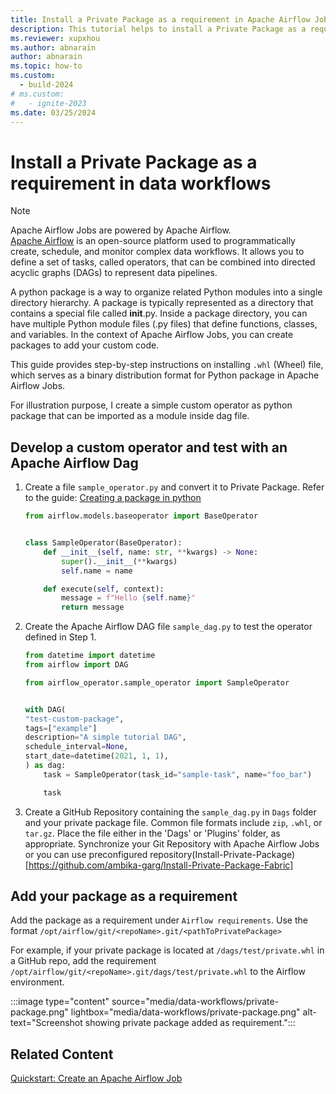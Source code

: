 ```yaml
---
title: Install a Private Package as a requirement in Apache Airflow Jobs
description: This tutorial helps to install a Private Package as a requirement in Apache Airflow Jobs.
ms.reviewer: xupxhou
ms.author: abnarain
author: abnarain
ms.topic: how-to
ms.custom:
  - build-2024
# ms.custom:
#   - ignite-2023
ms.date: 03/25/2024
---
```


# Install a Private Package as a requirement in data workflows

> [!NOTE]
> Apache Airflow Jobs are powered by Apache Airflow. </br> [Apache Airflow](https://airflow.apache.org/) is an open-source platform used to programmatically create, schedule, and monitor complex data workflows. It allows you to define a set of tasks, called operators, that can be combined into directed acyclic graphs (DAGs) to represent data pipelines.

A python package is a way to organize related Python modules into a single directory hierarchy. A package is typically represented as a directory that contains a special file called **init**.py. Inside a package directory, you can have multiple Python module files (.py files) that define functions, classes, and variables. In the context of Apache Airflow Jobs, you can create packages to add your custom code.

This guide provides step-by-step instructions on installing `.whl` (Wheel) file, which serves as a binary distribution format for Python package in Apache Airflow Jobs.

For illustration purpose, I create a simple custom operator as python package that can be imported as a module inside dag file.

## Develop a custom operator and test with an Apache Airflow Dag

1. Create a file `sample_operator.py` and convert it to Private Package. Refer to the guide: [Creating a package in python](https://airflow.apache.org/docs/apache-airflow/stable/administration-and-deployment/modules_management.html#creating-a-package-in-python)

   ```python
   from airflow.models.baseoperator import BaseOperator


   class SampleOperator(BaseOperator):
       def __init__(self, name: str, **kwargs) -> None:
           super().__init__(**kwargs)
           self.name = name

       def execute(self, context):
           message = f"Hello {self.name}"
           return message

   ```

2. Create the Apache Airflow DAG file `sample_dag.py` to test the operator defined in Step 1.

   ```python
   from datetime import datetime
   from airflow import DAG

   from airflow_operator.sample_operator import SampleOperator


   with DAG(
   "test-custom-package",
   tags=["example"]
   description="A simple tutorial DAG",
   schedule_interval=None,
   start_date=datetime(2021, 1, 1),
   ) as dag:
       task = SampleOperator(task_id="sample-task", name="foo_bar")

       task
   ```

3. Create a GitHub Repository containing the `sample_dag.py` in `Dags` folder and your private package file. Common file formats include `zip`, `.whl`, or `tar.gz`. Place the file either in the 'Dags' or 'Plugins' folder, as appropriate. Synchronize your Git Repository with Apache Airflow Jobs or you can use preconfigured repository(Install-Private-Package)[https://github.com/ambika-garg/Install-Private-Package-Fabric]

## Add your package as a requirement

Add the package as a requirement under `Airflow requirements`. Use the format `/opt/airflow/git/<repoName>.git/<pathToPrivatePackage>`

For example, if your private package is located at `/dags/test/private.whl` in a GitHub repo, add the requirement `/opt/airflow/git/<repoName>.git/dags/test/private.whl` to the Airflow environment.

:::image type="content" source="media/data-workflows/private-package.png" lightbox="media/data-workflows/private-package.png" alt-text="Screenshot showing private package added as requirement.":::

## Related Content

[Quickstart: Create an Apache Airflow Job](../data-factory/create-data-workflows.md)
